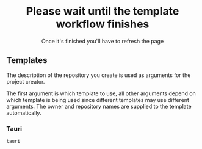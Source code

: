 <div align="center">

# Please wait until the template workflow finishes

Once it's finished you'll have to refresh the page
</div>

## Templates

The description of the repository you create is used as arguments for the project creator.

The first argument is which template to use, all other arguments depend on which template is being used since different templates may use different arguments. The owner and repository names are supplied to the template automatically.

### Tauri

```text
tauri
```
